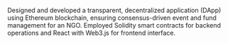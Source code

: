 Designed and developed a transparent, decentralized application (DApp) using Ethereum blockchain, ensuring consensus-driven event
and fund management for an NGO.
Employed Solidity smart contracts for backend operations and React with Web3.js for frontend interface.
